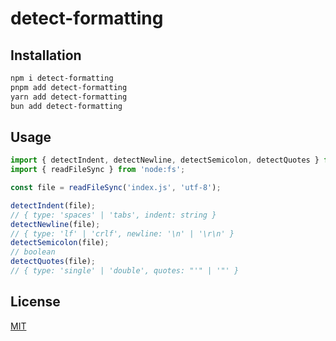 # detect-formatting

## Installation

```sh
npm i detect-formatting
pnpm add detect-formatting
yarn add detect-formatting
bun add detect-formatting
```

## Usage

```ts
import { detectIndent, detectNewline, detectSemicolon, detectQuotes } from 'detect-formatting';
import { readFileSync } from 'node:fs';

const file = readFileSync('index.js', 'utf-8');

detectIndent(file);
// { type: 'spaces' | 'tabs', indent: string }
detectNewline(file);
// { type: 'lf' | 'crlf', newline: '\n' | '\r\n' }
detectSemicolon(file);
// boolean
detectQuotes(file);
// { type: 'single' | 'double', quotes: "'" | '"' }
```

## License

[MIT](LICENSE)
